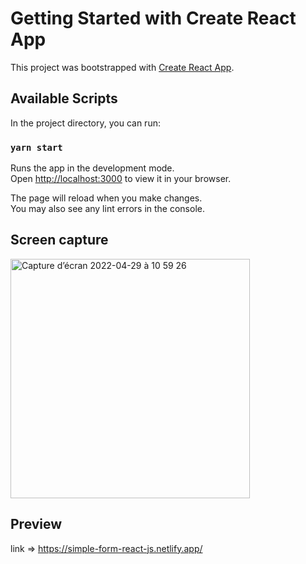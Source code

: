 # Getting Started with Create React App

This project was bootstrapped with [Create React App](https://github.com/facebook/create-react-app).

## Available Scripts

In the project directory, you can run:

### `yarn start`

Runs the app in the development mode.\
Open [http://localhost:3000](http://localhost:3000) to view it in your browser.

The page will reload when you make changes.\
You may also see any lint errors in the console.

## Screen capture

<img width="383" alt="Capture d’écran 2022-04-29 à 10 59 26" src="https://user-images.githubusercontent.com/19486816/165970955-e78d1f28-75ca-4aa6-a384-2c624c48f550.png">

## Preview

link => https://simple-form-react-js.netlify.app/
